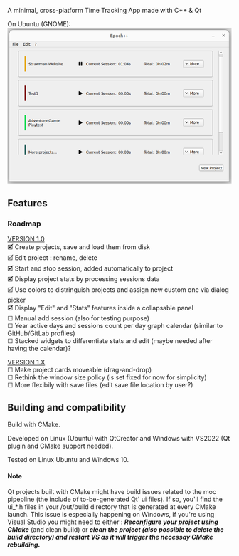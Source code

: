 A minimal, cross-platform Time Tracking App made with C++ & Qt

On Ubuntu (GNOME):
![A screenshot of the main page of the app on Ubuntu (GNOME)](tta-main-gnome-screenshot.png)

## Features

### Roadmap
<u>VERSION 1.0</u> <br/>
🗹 Create projects, save and load them from disk <br/>
🗹 Edit project : rename, delete <br/>
🗹 Start and stop session, added automatically to project <br/>
🗹 Display project stats by processing sessions data <br/>
🗹 Use colors to distringuish projects and assign new custom one via dialog picker <br/>
🗹 Display "Edit" and "Stats" features inside a collapsable panel <br/> 
☐ Manual add session (also for testing purpose) <br/>
☐ Year active days and sessions count per day graph calendar (similar to GitHub/GitLab profiles) <br/>
☐ Stacked widgets to differentiate stats and edit (maybe needed after having the calendar)? <br/>

<u>VERSION 1.X</u> <br/>
☐ Make project cards moveable (drag-and-drop) <br/>
☐ Rethink the window size policy (is set fixed for now for simplicity) <br/>
☐ More flexibily with save files (edit save file location by user?) <br/>

## Building and compatibility

Build with CMake.

Developed on Linux (Ubuntu) with QtCreator and Windows with VS2022 (Qt plugin and CMake support needed).

Tested on Linux Ubuntu and Windows 10.

#### Note
Qt projects built with CMake might have build issues related to the moc pipepline (the include of to-be-generated Qt' ui files). If so, you'll find the ui_*.h files in your /out/build directory that is generated at every CMake launch. This issue is especially happening on Windows, if you're using Visual Studio you might need to either : ***Reconfigure your project using CMake*** (and clean build) or ***clean the project (also possible to delete the build directory) and restart VS as it will trigger the necessay CMake rebuilding.***
